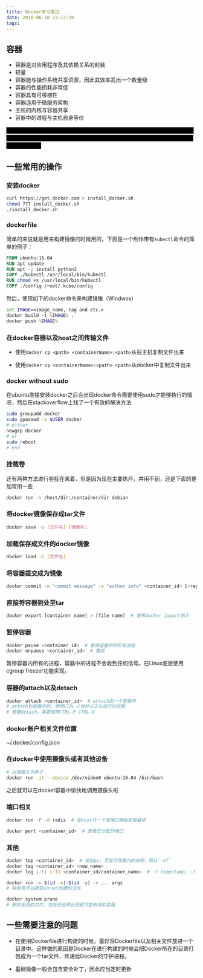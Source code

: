 ```yaml
---
title: Docker学习笔记
date: 2018-06-10 23:12:19
tags:
---
```

<style type="text/css">
span.bb_spoiler {
	color: #000000;
	background-color: #000000;
	padding: 0px 8px;
}

span.bb_spoiler:hover {
	color: #ffffff;
}

span.bb_spoiler > span {
	visibility: hidden;
}

span.bb_spoiler:hover > span {
	visibility: visible;
}
</style>

容器
---

* 容器是对应用程序及其依赖关系的封装
* 轻量
* 容器能与操作系统共享资源，因此其效率高出一个数量级
* 容器的性能损耗非常低
* 容器具有可移植性
* 容器适用于微服务架构
* 主机的内核与容器共享
* 容器中的进程与主机自身等价

<!-- more -->

<span class="bb_spoiler"><span>有点累了先休息一会 (￣▽￣)".....然后休息了好几个月，自从学了一些基础的命令之后觉得没有什么用就放在了一边 <del>借口</del>）😅然后后来实习的时候又感觉好有用就又捡回来了</span></span>

一些常用的操作
---

### 安装docker

```sh
curl https://get.docker.com > install_docker.sh
chmod 777 install_docker.sh
./install_docker.sh
```

### dockerfile

简单的来说就是用来构建镜像的时候用的，下面是一个制作带有`kubectl`命令的简单的例子：

```dockerfile
FROM ubuntu:16.04
RUN apt update
RUN apt -y install python3
COPY ./kubectl /usr/local/bin/kubectl
RUN chmod +x /usr/local/bin/kubectl
COPY ./config /root/.kube/config 
```

然后，使用如下的docker命令来构建镜像（Windwos）

```bat
set IMAGE=<image_name, tag and etc.>
docker build -t %IMAGE% .
docker push %IMAGE%
```

### 在docker容器以及host之间传输文件

* 使用`docker cp <path> <containerName>:<path>`从宿主机复制文件出来

* 使用`docker cp <containerName>:<path> <path>`从docker中复制文件出来

### docker without sudo

在ubuntu直接安装docker之后会出现docker命令需要使用sudo才能够执行的情况，然后在stackoverflow上找了一个有效的解决方法

```sh
sudo groupadd docker
sudo gpasswd -a $USER docker
# either
newgrp docker
# or 
sudo reboot
# end 
```

### 挂载卷

还有两种方法进行卷挂在来着，但是因为现在主要炼丹，并用不到，还是下面的更加常用一些

```sh
docker run -v /host/dir:/container/dir debian
```

### 将docker镜像保存成tar文件

```sh
docker save -o [文件名] [镜像名]
```

### 加载保存成文件的docker镜像

```sh
docker load -i [文件名]
```

### 将容器提交成为镜像

```sh
docker commit -m "commit message" -a "author info" <container_id> [<repostory>[/<tag>]]
```

### 直接将容器到处至tar

```sh
docker export [container name] > [file name]  # 使用docker import倒入
```

### 暂停容器

```sh
docker pause <container_id>  # 暂停容器中的所有进程
docker unpause <container_id>  # 重启
```

暂停容器内所有的进程，容器中的进程不会收到任何信号。在Linux底层使用cgroup freezer功能实现。

### 容器的attach以及detach

```sh
docker attach <container_id>  # attach到一个容器中
# attach到容器中后，使用CTRL-C会终止正在运行的进程
# 若要detach，需要使用CTRL-P CTRL-Q
```

### docker账户相关文件位置

~/.docker/config.json

### 在docker中使用摄像头或者其他设备

```sh
# 以摄像头为例子
docker run -it --device /dev/video0 ubuntu:16.04 /bin/bash
```

之后就可以在docket容器中愉快地调用摄像头啦

### 端口相关

```sh
docker run -P -d radis  # 在host开一个高端口映射到容器中

docker port <container_id>  # 查看已分配的端口
```

### 其他

```sh
docker top <container_id>  # 类似ps，至显示容器内的进程，默认`-ef`
docker tag <container_id> <new_name>
docker log [-t] [-f] <container_id/container_name>  # -t timestamp, -f stream log
```

```sh
docker run -u $(id -u):$(id -g) -v ... args
# 映射用于以避免以root创建的文件
```

```sh
docker system prune
# 删除无用的文件，包括已经停止但是可能有用的容器
```

一些需要注意的问题
---

* 在使用Dockerfile进行构建的时候，最好将Dockerfile以及相关文件放进一个目录中。这样做的原因是Docker在进行构建的时候会把Docker所在的目录打包成为一个tar文件，传递给Docker的守护进程。

* 基础镜像一般会包含安全补丁，因此应当定时更新